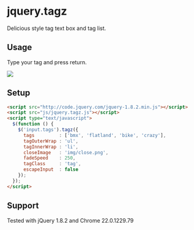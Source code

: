 jquery.tagz
===========

Delicious style tag text box and tag list.

## Usage

Type your tag and press return.

<img src="https://raw.github.com/icodejs/jquery.tagz/master/img/demo.png"/>

## Setup
```html
<script src="http://code.jquery.com/jquery-1.8.2.min.js"></script>
<script src="js/jquery.tagz.js"></script>
<script type="text/javascript">
  $(function () {
    $('input.tags').tagz({
      tags         : ['bmx', 'flatland', 'bike', 'crazy'],
      tagOuterWrap : 'ul',
      tagInnerWrap : 'li',
      closeImage   : 'img/close.png',
      fadeSpeed    : 250,
      tagClass     : 'tag',
      escapeInput  : false
    });
  });
</script>
```

## Support
Tested with jQuery 1.8.2 and Chrome 22.0.1229.79